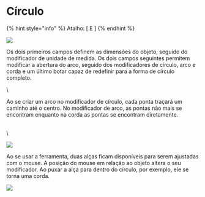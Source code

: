 # Círculo

{% hint style="info" %}
Atalho: \[ E ]
{% endhint %}

![](https://lh3.googleusercontent.com/hpDLVXP2VgO4mBdycynMcaNtmYilm6m5Ggst\_xfZ4SuRKMN5xxygb2qoYw5P\_1TLUBN-J4U3dUdTnDjhguBIgtsOH\_dkyohKwp-GCrSCr2ruu-LalL9Qt1Z9aP9fU\_3qGIB6uNtJsKv\_iyEJVA)

Os dois primeiros campos definem as dimensões do objeto, seguido do modificador de unidade de medida. Os dois campos seguintes permitem modificar a abertura do arco, seguido dos modificadores de círculo, arco e corda e um último botar capaz de redefinir para a forma de círculo completo.

\


Ao se criar um arco no modificador de círculo, cada ponta traçará um caminho até o centro. No modificador de arco, as pontas não mais se encontram enquanto na corda as pontas se encontram diretamente.

\
\


![](https://lh6.googleusercontent.com/2fhTIM9XuGZUWsbrW\_B834SIOms8FJXFT0bMu0il3uus\_66dN3l-ZriELh74pGIy2HKZCnes\_mpw-sDcN\_4lTdBB1dH8F6hRzpfJ1K5vAdjXLYOsAJjyTLuau5Y9wfSSCNAXpPqCCJESBSbjxw)

Ao se usar a ferramenta, duas alças ficam disponíveis para serem ajustadas com o mouse. A posição do mouse em relação ao objeto altera o seu modificador. Ao puxar a alça para dentro do círculo, por exemplo, ele se torna uma corda.&#x20;

![](https://lh5.googleusercontent.com/c5MOdM-g8DiWx5Qytoq\_0FUP-6qHir-8CiG4U9MNAAJfh1Wo27e7U\_h26v0AFGQxktInYuh9kbPD6aaMi5xb3NXj-cRONqyR8gD3QWqdjkW1HNC2gejOofTRdA3UfcEzTxdKXDKocbV1Pj1J4w)
